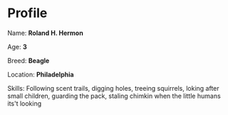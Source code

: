 # Profile

Name:  **Roland H. Hermon**

Age:  **3**

Breed:  **Beagle**

Location:  **Philadelphia**

Skills:  Following scent trails, digging holes, treeing squirrels, loking after small children, guarding the pack, staling chimkin when the little humans its't looking
